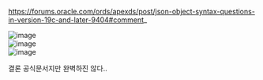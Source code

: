 https://forums.oracle.com/ords/apexds/post/json-object-syntax-questions-in-version-19c-and-later-9404#comment_  

 ![image](https://github.com/2nho/personal-study/assets/97571604/cfe7dbc1-0dde-4a14-b5b0-13504e20561c)  
![image](https://github.com/2nho/personal-study/assets/97571604/7e28f61d-58fc-4995-9c9b-b9b4245d9cb2)  
![image](https://github.com/2nho/personal-study/assets/97571604/62b563c8-a3fa-4d37-9b49-c8fda2e7890a)




결론 공식문서지만 완벽하진 않다..

